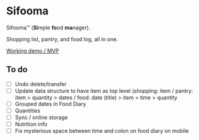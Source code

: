 # Sifooma

Sifooma™ (**Si**mple **fo**od **ma**nager).

Shopping list, pantry, and food log, all in one.

[Working demo / MVP](https://jamesdeluk.github.io/sifooma/)

## To do

- [ ] Undo delete/transfer
- [ ] Update data structure to have item as top level (shopping: item / pantry: item > quantity > dates / food: date (title) > item > time > quantity
- [ ] Grouped dates in Food Diary
- [ ] Quantities
- [ ] Sync / online storage
- [ ] Nutrition info
- [ ] Fix mysterious space between time and colon on food diary on mobile
